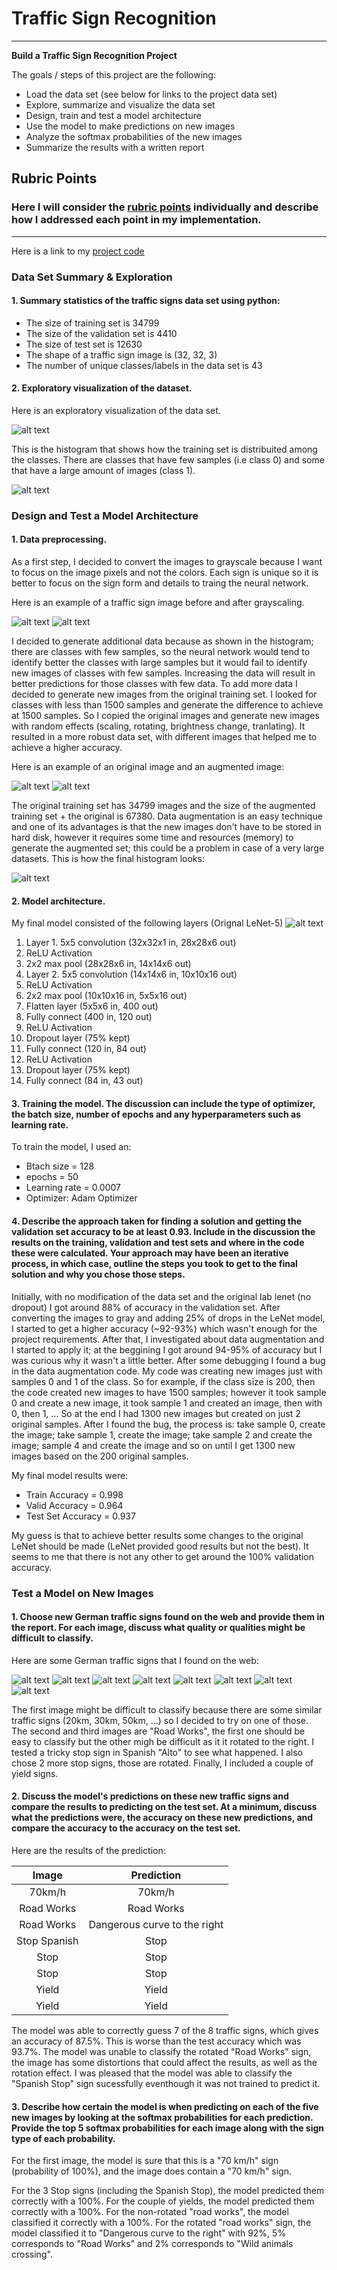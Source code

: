# **Traffic Sign Recognition** 

---

**Build a Traffic Sign Recognition Project**

The goals / steps of this project are the following:
* Load the data set (see below for links to the project data set)
* Explore, summarize and visualize the data set
* Design, train and test a model architecture
* Use the model to make predictions on new images
* Analyze the softmax probabilities of the new images
* Summarize the results with a written report


[//]: # (Image References)

[image1]: ./new_images/yield.png "Traffic Sign 7"
[image2]: ./examples/grayscale.png "Grayscaling"
[image3]: ./examples/orig_image.png "Original Image"
[image4]: ./new_images/70_km_h.png "Traffic Sign 1"
[image5]: ./new_images/road_works.png "Traffic Sign 2"
[image6]: ./new_images/road_works_1.png "Traffic Sign 3"
[image7]: ./new_images/stop_1.png "Traffic Sign 4"
[image8]: ./new_images/stop.png "Traffic Sign 5"
[image9]: ./examples/data_exploration.png "Data exploration"
[image10]: ./examples/histogram.png "Histogram"
[image11]: ./examples/rgbscale.png "RGB"
[image12]: ./examples/augmented.png "Augmented image"
[image13]: ./examples/aug_histogram.png "Augmented histogram"
[image14]: ./examples/lenet.png "Lenet"
[image15]: ./new_images/stop_spanish.png "Traffic Sign 6"
[image16]: ./new_images/yield_2.png "Traffic Sign 8"

## Rubric Points
### Here I will consider the [rubric points](https://review.udacity.com/#!/rubrics/481/view) individually and describe how I addressed each point in my implementation.  

---

Here is a link to my [project code](https://github.com/vmonestel/CarND-Traffic-Sign-Classifier-Project/blob/master/Traffic_Sign_Classifier.ipynb)

### Data Set Summary & Exploration

#### 1. Summary statistics of the traffic signs data set using python:

* The size of training set is 34799
* The size of the validation set is 4410
* The size of test set is 12630
* The shape of a traffic sign image is (32, 32, 3)
* The number of unique classes/labels in the data set is 43

#### 2. Exploratory visualization of the dataset.

Here is an exploratory visualization of the data set.

![alt text][image9]

This is the histogram that shows how the training set is distribuited among the classes. There are classes that have few samples (i.e class 0) and some that have a large amount of images (class 1).

![alt text][image10]

### Design and Test a Model Architecture

#### 1. Data preprocessing.

As a first step, I decided to convert the images to grayscale because I want to focus on the image pixels and not the colors. Each sign is unique so it is better to focus on the sign form and details to traing the neural network.

Here is an example of a traffic sign image before and after grayscaling.

![alt text][image2] ![alt text][image11]

I decided to generate additional data because as shown in the histogram; there are classes with few samples, so the neural network would tend to identify better the classes with large samples but it would fail to identify new images of classes with few samples. Increasing the data will result in better predictions for those classes with few data. To add more data I decided to generate new images from the original training set. I looked for classes with less than 1500 samples and generate the difference to achieve at 1500 samples. So I copied the original images and generate new images with random effects (scaling, rotating, brightness change, tranlating). It resulted in a more robust data set, with different images that helped me to achieve a higher accuracy.

Here is an example of an original image and an augmented image:

![alt text][image3] ![alt text][image12]

The original training set has 34799 images and the size of the augmented training set + the original is 67380. Data augmentation is an easy technique and one of its advantages is that the new images don't have to be stored in hard disk, however it requires some time and resources (memory) to generate the augmented set; this could be a problem in case of a very large datasets. This is how the final histogram looks:

![alt text][image13]


#### 2. Model architecture.

My final model consisted of the following layers (Orignal LeNet-5)
![alt text][image14]


1. Layer 1. 5x5 convolution (32x32x1 in, 28x28x6 out)
2. ReLU Activation
3. 2x2 max pool (28x28x6 in, 14x14x6 out)
4. Layer 2. 5x5 convolution (14x14x6 in, 10x10x16 out)
5. ReLU Activation
6. 2x2 max pool (10x10x16 in, 5x5x16 out)
7. Flatten layer (5x5x6 in, 400 out)
8. Fully connect (400 in, 120 out)
9. ReLU Activation
10. Dropout layer (75% kept)
11. Fully connect (120 in, 84 out)
12. ReLU Activation
13. Dropout layer (75% kept)
14. Fully connect (84 in, 43 out)

#### 3. Training the model. The discussion can include the type of optimizer, the batch size, number of epochs and any hyperparameters such as learning rate.

To train the model, I used an:

* Btach size = 128
* epochs = 50
* Learning rate = 0.0007
* Optimizer: Adam Optimizer

#### 4. Describe the approach taken for finding a solution and getting the validation set accuracy to be at least 0.93. Include in the discussion the results on the training, validation and test sets and where in the code these were calculated. Your approach may have been an iterative process, in which case, outline the steps you took to get to the final solution and why you chose those steps.

Initially, with no modification of the data set and the original lab lenet (no dropout) I got around 88% of accuracy in the validation set. After converting the images to gray and adding 25% of drops in the LeNet model, I started to get a higher accuracy (~92-93%) which wasn't enough for the project requirements. After that, I investigated about data augmentation and I started to apply it; at the beggining I got around 94-95% of accuracy but I was curious why it wasn't a little better. After some debugging I found a bug in the data augmentation code. My code was creating new images just with samples 0 and 1 of the class. So for example, if the class size is 200, then the code created new images to have 1500 samples; however it took sample 0 and create a new image, it took sample 1 and created an image, then with 0, then 1, ... So at the end I had 1300 new images but created on just 2 original samples. After I found the bug, the process is: take sample 0, create the image; take sample 1, create the image; take sample 2 and create the image; sample 4 and create the image and so on until I get 1300 new images based on the 200 original samples.

My final model results were:
* Train Accuracy = 0.998
* Valid Accuracy = 0.964
* Test Set Accuracy = 0.937
 
My guess is that to achieve better results some changes to the original LeNet should be made (LeNet provided good results but not the best). It seems to me that there is not any other to get around the 100% validation accuracy. 

### Test a Model on New Images

#### 1. Choose new German traffic signs found on the web and provide them in the report. For each image, discuss what quality or qualities might be difficult to classify.

Here are some German traffic signs that I found on the web:

![alt text][image4] ![alt text][image5] ![alt text][image6] ![alt text][image15] 
![alt text][image7] ![alt text][image8] ![alt text][image1] ![alt text][image16] 

The first image might be difficult to classify because there are some similar traffic signs (20km, 30km, 50km, ...) so I decided to try on one of those. The second and third images are "Road Works", the first one should be easy to classify but the other migh be difficult as it it rotated to the right. I tested a tricky stop sign in Spanish "Alto" to see what happened. I also chose 2 more stop signs, those are rotated. Finally, I included a couple of yield signs.

#### 2. Discuss the model's predictions on these new traffic signs and compare the results to predicting on the test set. At a minimum, discuss what the predictions were, the accuracy on these new predictions, and compare the accuracy to the accuracy on the test set.

Here are the results of the prediction:

| Image			|     Prediction	        		| 
|:---------------------:|:---------------------------------------------:| 
| 70km/h      		| 70km/h   					| 
| Road Works     	| Road Works 					|
| Road Works		| Dangerous curve to the right			|
| Stop Spanish	        | Stop					   	|
| Stop			| Stop      					|
| Stop			| Stop      					|
| Yield			| Yield      					|
| Yield			| Yield      					|


The model was able to correctly guess 7 of the 8 traffic signs, which gives an accuracy of 87.5%. This is worse than the test accuracy which was 93.7%. The model was unable to classify the rotated "Road Works" sign, the image has some distortions that could affect the results, as well as the rotation effect. I was pleased that the model was able to classify the "Spanish Stop" sign sucessfully eventhough it was not trained to predict it.

#### 3. Describe how certain the model is when predicting on each of the five new images by looking at the softmax probabilities for each prediction. Provide the top 5 softmax probabilities for each image along with the sign type of each probability.

For the first image, the model is sure that this is a "70 km/h" sign (probability of 100%), and the image does contain a "70 km/h" sign.

For the 3 Stop signs (including the Spanish Stop), the model predicted them correctly with a 100%. For the couple of yields, the model predicted them correctly with a 100%. For the non-rotated "road works", the model classified it correctly with a 100%. For the rotated "road works" sign, the model classified it to "Dangerous curve to the right" with 92%, 5% corresponds to "Road Works" and 2% corresponds to "Wild animals crossing".
